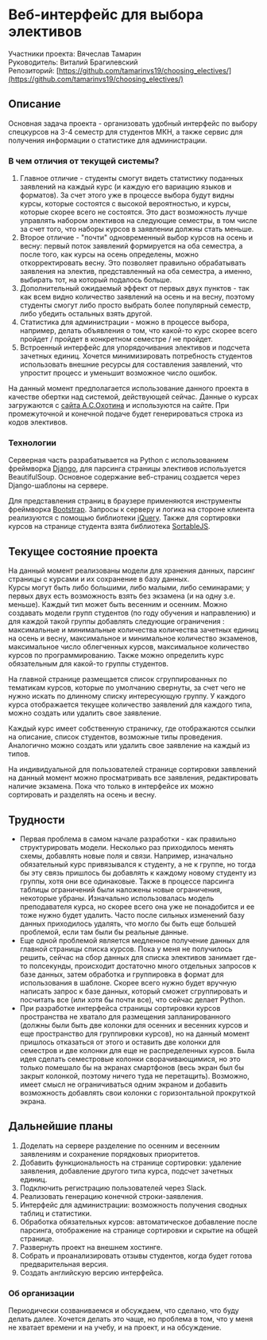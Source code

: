 ﻿# Веб-интерфейс для выбора элективов

Участники проекта: Вячеслав Тамарин
<br>
Руководитель: Виталий Брагилевский
<br>
Репозиторий: [https://github.com/tamarinvs19/choosing_electives/](https://github.com/tamarinvs19/choosing_electives/)

## Описание

Основная задача проекта - организовать удобный интерфейс по выбору спецкурсов на 3-4 семестр для студентов МКН, а также сервис для получения информации о статистике для администрации.

### В чем отличия от текущей системы?

1. Главное отличие - студенты смогут видеть статистику поданных заявлений на каждый курс (и каждую его вариацию языков и форматов). За счет этого уже в процессе выбора будут видны курсы, которые состоятся с высокой вероятностью, и курсы, которые скорее всего не состоятся. Это даст возможность лучше управлять набором элективов на следующие семестры, в том числе за счет того, что наборы курсов в заявлении должны стать меньше.
2. Второе отличие - "почти" одновременный выбор курсов на осень и весну: первый поток заявлений формируется на оба семестра, а после того, как курсы на осень определены, можно откорректировать весну. Это позволяет правильно обрабатывать заявления на электив, представленный на оба семестра, а именно, выбирать тот, на который подалось больше. 
3. Дополнительный ожидаемый эффект от первых двух пунктов - так как всем видно количество заявлений на осень и на весну, поэтому студенты смогут либо просто выбрать более популярный семестр, либо убедить остальных взять другой. 
4. Статистика для администрации - можно в процессе выбора, например, делать объявления о том, что какой-то курс скорее всего пройдет / пройдет в конкретном семестре / не пройдет.
5. Встроенный интерфейс для упорядочивания элективов и подсчета зачетных единиц. Хочется минимизировать потребность студентов использовать внешние ресурсы для составления заявлений, что упростит процесс и уменьшит возможное число ошибок.

На данный момент предполагается использование данного проекта в качестве обертки над системой, действующей сейчас. Данные о курсах загружаются с [сайта А.С.Охотина](https://users.math-cs.spbu.ru/~okhotin/course_process/course_announcement_autumn2021.html) и используются на сайте. При промежуточной и конечной подаче будет генерироваться строка из кодов элективов.

### Технологии

Серверная часть разрабатывается на Python с использованием фреймворка [Django](https://www.djangoproject.com), для парсинга страницы элективов используется BeautifulSoup. Основное содержание веб-страниц создается через Django-шаблоны на сервере.

Для представления страниц в браузере применяются инструменты фреймворка [Bootstrap](https://getbootstrap.com). Запросы к серверу и логика на стороне клиента реализуются с помощью библиотеки [jQuery](https://jquery.com). Также для сортировки курсов на странице студента взята библиотека [SortableJS](https://github.com/SortableJS/Sortable).

## Текущее состояние проекта

На данный момент реализованы модели для хранения данных, парсинг страницы с курсами и их сохранение в базу данных.
<br>
Курсы могут быть либо большими, либо малыми, либо семинарами; у первых двух есть возможность взять без экзамена (и на одну з.е. меньше). Каждый тип может быть весенним и осенним. Можно создавать модели групп студентов (по году обучения и направлению) и для каждой такой группы добавлять следующие ограничения : максимальные и минимальные количества количества зачетных единиц на осень и весну, максимальное и минимальное количество экзаменов, максимальное число облегченных курсов, максимальное количество курсов по программированию. Также можно определить курс обязательным для какой-то группы студентов.

На главной странице размещается список сгруппированных по тематикам курсов, которые по умолчанию свернуты, за счет чего не нужно искать по длинному списку интересующую группу.
У каждого курса отображается текущее количество заявлений для каждого типа, можно создать или удалить свое заявление.

Каждый курс имеет собственную страничку, где отображаются ссылки на описание, список студентов, возможные типы проведения. Аналогично можно создать или удалить свое заявление на каждый из типов.

На индивидуальной для пользователей странице сортировки заявлений на данный момент можно просматривать все заявления, редактировать наличие экзамена. Пока что только в интерфейсе их можно сортировать и разделять на осень и весну.


## Трудности

* Первая проблема в самом начале разработки - как правильно структурировать модели. Несколько раз приходилось менять схемы, добавлять новые поля и связи. Например, изначально обязательный курс привязывался к студенту, а не к группе, но тогда бы эту связь пришлось бы добавлять к каждому новому студенту из группы, хотя они все одинаковые. Также в процессе парсинга таблицы ограничений были наложены новые ограничения, некоторые убраны. Изначально использовалась модель преподавателя курса, но скорее всего она уже не понадобится и ее тоже нужно будет удалить. Часто после сильных изменений базу данных приходилось удалять, что могло бы быть еще большей проблемой, если там были бы реальные данные. 
* Еще одной проблемой является медленное получение данных для главной страницы списка курсов. Пока у меня не получилось решить, сейчас на сбор данных для списка элективов занимает где-то полсекунды, происходит достаточно много отдельных запросов к базе данных, затем обработка и группировка в формат для использования в шаблоне. Скорее всего нужно будет вручную написать запрос к базе данных, который сможет сгруппировать и посчитать все (или хотя бы почти все), что сейчас делает Python.
* При разработке интерфейса страницы сортировки курсов пространства не хватало для размещения запланированного (должны были быть две колонки для осенних и весенних курсов и еще пространство для группировки курсов), но на данный момент пришлось отказаться от этого и оставить две колонки для семестров и две колонки для еще не распределенных курсов. Была идея сделать семестровые колонки сворачивающимися, но это только помешало бы на экранах смартфонов (весь экран был бы закрыт колонкой, поэтому ничего туда не перетащить). Возможно, имеет смысл не ограничиваться одним экраном и добавить возможность добавлять свои колонки с горизонтальной прокруткой экрана.

## Дальнейшие планы

1. Доделать на сервере разделение по осенним и весенним заявлениям и сохранение порядковых приоритетов.
2. Добавить функциональность на странице сортировки: удаление заявления, добавление другого типа курса, подсчет зачетных единиц.
3. Подключить регистрацию пользователей через Slack.
4. Реализовать генерацию конечной строки-заявления.
5. Интерфейс для администрации: возможность получения сводных таблиц и статистики.
6. Обработка обязательных курсов: автоматическое добавление после парсинга, отображение на странице сортировки и скрытие на общей странице.
7. Развернуть проект на внешнем хостинге.
8. Собрать и проанализировать отзывы студентов, когда будет готова предварительная версия.
9. Создать английскую версию интерфейса.

### Об организации
Периодически созваниваемся и обсуждаем, что сделано, что буду делать далее. Хочется делать это чаще, но проблема в том, что у меня не хватает времени и на учебу, и на проект, и на обсуждение.

